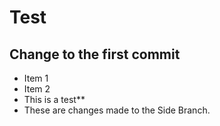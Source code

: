 # Test
## Change to the first commit
* Item 1
* Item 2
* This is a test**
* These are changes made to the Side Branch.
